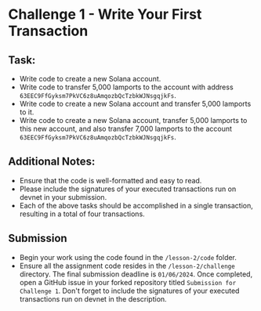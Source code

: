 # Challenge 1 - Write Your First Transaction

## Task:
- Write code to create a new Solana account.
- Write code to transfer 5,000 lamports to the account with address `63EEC9FfGyksm7PkVC6z8uAmqozbQcTzbkWJNsgqjkFs`.
- Write code to create a new Solana account and transfer 5,000 lamports to it.
- Write code to create a new Solana account, transfer 5,000 lamports to this new account, and also transfer 7,000 lamports to the account `63EEC9FfGyksm7PkVC6z8uAmqozbQcTzbkWJNsgqjkFs`.

## Additional Notes:
- Ensure that the code is well-formatted and easy to read.
- Please include the signatures of your executed transactions run on devnet in your submission.
- Each of the above tasks should be accomplished in a single transaction, resulting in a total of four transactions.

## Submission
- Begin your work using the code found in the `/lesson-2/code` folder.
- Ensure all the assignment code resides in the `/lesson-2/challenge` directory. The final submission deadline is `01/06/2024`.
Once completed, open a GitHub issue in your forked repository titled `Submission for Challenge 1`. Don't forget to include the signatures of your executed transactions run on devnet in the description.